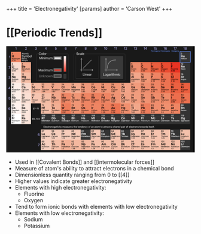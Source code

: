 +++
 title = 'Electronegativity'
[params]
	author = 'Carson West'
+++
# [[Periodic Trends]]
![](./Screenshot%202024-09-09%20at%2010.27.16%20AM.png)
- Used in [[Covalent Bonds]] and [[intermolecular forces]]
 - Measure of atom's ability to attract electrons in a chemical bond
 - Dimensionless quantity ranging from 0 to [[4]]
 - Higher values indicate greater electronegativity
- Elements with high electronegativity:
	 - Fluorine
	 - Oxygen
 - Tend to form ionic bonds with elements with low electronegativity
- Elements with low electronegativity:
	 - Sodium
	 - Potassium